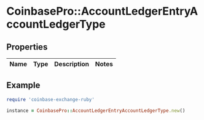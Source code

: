 # CoinbasePro::AccountLedgerEntryAccountLedgerType

## Properties

| Name | Type | Description | Notes |
| ---- | ---- | ----------- | ----- |

## Example

```ruby
require 'coinbase-exchange-ruby'

instance = CoinbasePro::AccountLedgerEntryAccountLedgerType.new()
```

